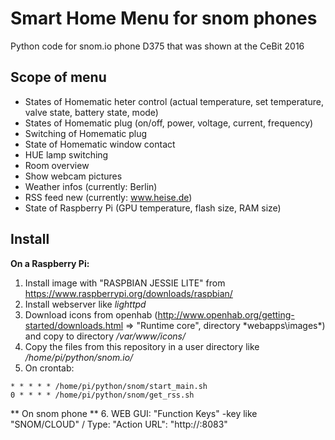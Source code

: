 Smart Home Menu for snom phones
===============================

Python code for snom.io phone D375 that was shown at the CeBit 2016

Scope of menu
-------------
* States of Homematic heter control (actual temperature, set temperature, valve state, battery state, mode)
* States of Homematic plug (on/off, power, voltage, current, frequency)
* Switching of Homematic plug
* State of Homematic window contact
* HUE lamp switching
* Room overview
* Show webcam pictures
* Weather infos (currently: Berlin)
* RSS feed new (currently: www.heise.de)
* State of Raspberry Pi (GPU temperature, flash size, RAM size)

Install
-------

**On a Raspberry Pi:**
 1. Install image with "RASPBIAN JESSIE LITE" from https://www.raspberrypi.org/downloads/raspbian/ 
 2. Install webserver like *lighttpd* 
 3. Download icons from openhab (http://www.openhab.org/getting-started/downloads.html => "Runtime core", directory *webapps\images\*) and copy to directory */var/www/icons/* 
 4. Copy the files from this repository in a user directory like */home/pi/python/snom.io/*  
 5. On crontab:
```
* * * * * /home/pi/python/snom/start_main.sh
0 * * * * /home/pi/python/snom/get_rss.sh
```

** On snom phone **
 6. WEB GUI: "Function Keys" -key like "SNOM/CLOUD" / Type: "Action URL": "http://<IP addr. of Rasperry Pi>:8083"
 


